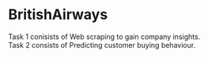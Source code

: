 # BritishAirways

Task 1 conisists of Web scraping to gain company insights.  
Task 2 consists of Predicting customer buying behaviour.
